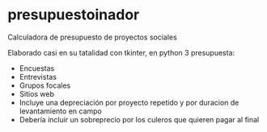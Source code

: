 # presupuestoinador
Calculadora de presupuesto de proyectos sociales


Elaborado casi en su tatalidad con tkinter, en python 3
presupuesta:
* Encuestas
* Entrevistas
* Grupos focales
* Sitios web
* Incluye una depreciación por proyecto repetido y por duracion de levantamiento en campo 
* Debería incluir un sobreprecio por los culeros que quieren pagar al final
